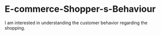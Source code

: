 # E-commerce-Shopper-s-Behaviour
I am interested in understanding the customer behavior regarding the shopping. 


